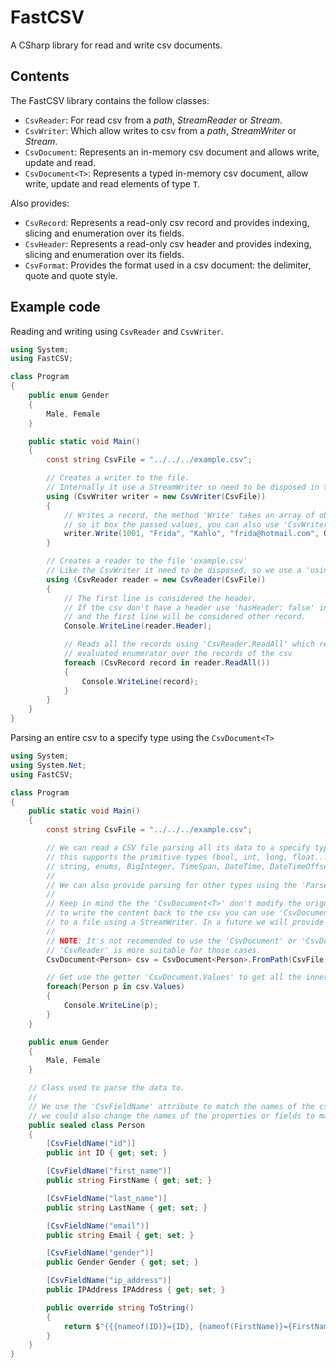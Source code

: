 # FastCSV

A CSharp library for read and write csv documents.

## Contents
The FastCSV library contains the follow classes:

* ``CsvReader``: For read csv from a *path*, *StreamReader* or *Stream*.
* ``CsvWriter``: Which allow writes to csv from a *path*, *StreamWriter* or *Stream*.
* ``CsvDocument``: Represents an in-memory csv document and allows write, update and read.
* ``CsvDocument<T>``: Represents a typed in-memory csv document, allow write, update and read elements of type ``T``.

Also provides:
* ``CsvRecord``: Represents a read-only csv record and provides indexing, slicing and enumeration over its fields.
* ``CsvHeader``: Represents a read-only csv header and provides indexing, slicing and enumeration over its fields.
* ``CsvFormat``: Provides the format used in a csv document: the delimiter, quote and quote style.

## Example code
Reading and writing using ``CsvReader`` and ``CsvWriter``.
```csharp
using System;
using FastCSV;

class Program
{
    public enum Gender
    {
        Male, Female
    }

    public static void Main()
    {
        const string CsvFile = "../../../example.csv";

        // Creates a writer to the file.
        // Internally it use a StreamWriter so need to be disposed in this case with a 'using' statement.
        using (CsvWriter writer = new CsvWriter(CsvFile))
        {
            // Writes a record, the method 'Write' takes an array of objects,
            // so it box the passed values, you can also use 'CsvWriter.WriteAll' which take an 'IEnumerable<string>'.
            writer.Write(1001, "Frida", "Kahlo", "frida@hotmail.com", Gender.Female, "220.30.1.245");
        }

        // Creates a reader to the file 'example.csv'
        // Like the CsvWriter it need to be disposed, so we use a 'using' statement.
        using (CsvReader reader = new CsvReader(CsvFile))
        {
            // The first line is considered the header.
            // If the csv don't have a header use 'hasHeader: false' in the CsvReader constructor
            // and the first line will be considered other record.
            Console.WriteLine(reader.Header);

            // Reads all the records using 'CsvReader.ReadAll' which returns a lazy
            // evaluated enumerator over the records of the csv
            foreach (CsvRecord record in reader.ReadAll())
            {
                Console.WriteLine(record);
            }
        }
    }
}
```

Parsing an entire csv to a specify type using the ``CsvDocument<T>``
```csharp
using System;
using System.Net;
using FastCSV;

class Program
{
    public static void Main()
    {
        const string CsvFile = "../../../example.csv";

        // We can read a CSV file parsing all its data to a specify type, in this case the type 'Person'
        // this supports the primitive types (bool, int, long, float...) and other types as
        // string, enums, BigInteger, TimeSpan, DateTime, DateTimeOffset, Guid, IPAddress and Version.
        //
        // We can also provide parsing for other types using the 'ParserDelegate'.
        //
        // Keep in mind the the 'CsvDocument<T>' don't modify the orignal csv, it only load in memory all its data
        // to write the content back to the csv you can use 'CsvDocument.ToString()' to get the csv data and write it 
        // to a file using a StreamWriter. In a future we will provide a way to write the content to a csv file.
        //
        // NOTE: It's not recomended to use the 'CsvDocument' or 'CsvDocument<T>' to read large files,
        // 'CsvReader' is more suitable for those cases.
        CsvDocument<Person> csv = CsvDocument<Person>.FromPath(CsvFile);

        // Get use the getter 'CsvDocument.Values' to get all the inner data store.
        foreach(Person p in csv.Values)
        {
            Console.WriteLine(p);
        }
    }

    public enum Gender
    {
        Male, Female
    }

    // Class used to parse the data to.
    //
    // We use the 'CsvFieldName' attribute to match the names of the csv file,
    // we could also change the names of the properties or fields to match the names of the csv header
    public sealed class Person
    {
        [CsvFieldName("id")]
        public int ID { get; set; }

        [CsvFieldName("first_name")]
        public string FirstName { get; set; }

        [CsvFieldName("last_name")]
        public string LastName { get; set; }

        [CsvFieldName("email")]
        public string Email { get; set; }

        [CsvFieldName("gender")]
        public Gender Gender { get; set; }

        [CsvFieldName("ip_address")]
        public IPAddress IPAddress { get; set; }

        public override string ToString()
        {
            return $"{{{nameof(ID)}={ID}, {nameof(FirstName)}={FirstName}, {nameof(LastName)}={LastName}, {nameof(Email)}={Email}, {nameof(Gender)}={Gender}, {nameof(IPAddress)}={IPAddress}}}";
        }
    }
}
```